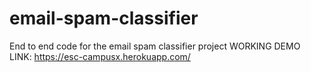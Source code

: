 # email-spam-classifier
End to end code for the email spam classifier project
WORKING DEMO LINK: https://esc-campusx.herokuapp.com/
